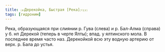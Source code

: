 ```yaml
---
title: ⒜Дерекойка, Быстрая [Река]⒯⒵
tags: [гидроним]
---
```


Река, образующаяся при слиянии р. Гува (слева) и р. Бал-Алма (справа) у б. нп
Дерекой (теперь в черте Ялты); впад. у ялтинского мола. В последнее время часто
наз. Дерекойкой всю эту водную артерию от верх. р. Бала до устья.
